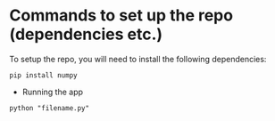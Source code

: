 # Commands to set up the repo (dependencies etc.)
To setup the repo, you will need to install the following dependencies:
```
pip install numpy
```

* Running the app
```
python "filename.py"
```